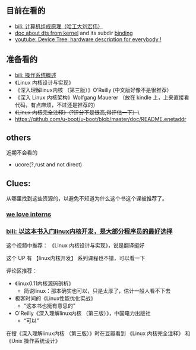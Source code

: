 ## 目前在看的
* [bili: 计算机组成原理（哈工大刘宏伟）](https://www.bilibili.com/video/BV1t4411e7LH) 
* [doc about dts from kernel](https://www.kernel.org/doc/Documentation/devicetree/) and its subdir [binding](https://www.kernel.org/doc/Documentation/devicetree/bindings/)
* [youtube: Device Tree: hardware description for everybody !](https://www.youtube.com/watch?v=Nz6aBffv-Ek)

## 准备看的
* [bili: 操作系统概述](https://www.bilibili.com/video/BV1Cm4y1d7Ur)
* 《Linux 内核设计与实现》
* 《深入理解linux内核 （第三版）》O’Reilly (中文版好像不是很推荐）
* 《深入 Linux 内核架构》Wolfgang Mauerer （放在 kindle 上，上来直接看代码，有点麻烦，不过还是推荐的）
* ~~《Linux 内核完全注释》（?评分不是很高,得评估一下）~~\
* https://github.com/u-boot/u-boot/blob/master/doc/README.enetaddr

## others
近期不会看的
* ucore(?,rust and not direct)

## Clues:
从哪里找到这些资源的，以避免不知道为什么这个书这个课被推荐了。

### [we love interns](https://github.com/plctlab/weloveinterns/blob/master/how-do-we-rank-interns.md)
### [bili: 以这本书入门linux内核开发，是大部分程序员的最好选择](https://www.bilibili.com/video/BV15e4y1P7dX)
这个视频中推荐：
《Linux 内核设计与实现》，说是翻译挺好

这个 UP 有 【linux内核开发】 系列课程也不错，可以看一下

评论区推荐：

* 《linux0.11内核源码剖析》
  + 简说linux：那本确实也可以，只是太厚了，估计一般人看不下去
* 极客时间的《Linux性能优化实战》
  + “这本书也挺有意思的”
* O'Reilly《深入理解linux内核 （第三版）》，中国电力出版社
  + “可以”

在搜《深入理解linux内核 （第三版）》时在豆瓣看到 《Linux 内核完全注释》 和 《Unix 操作系统设计》

